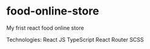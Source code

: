# food-online-store
My frist react food online store


Technologies:
React JS
TypeScript
React Router
SCSS
